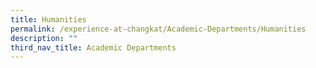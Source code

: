 ```yaml
---
title: Humanities
permalink: /experience-at-changkat/Academic-Departments/Humanities
description: ""
third_nav_title: Academic Departments
---
```

